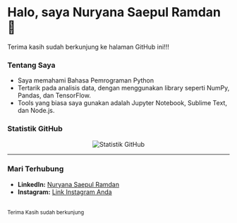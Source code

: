 # Halo, saya Nuryana Saepul Ramdan 👋
Terima kasih sudah berkunjung ke halaman GitHub ini!!!

### Tentang Saya
- Saya memahami Bahasa Pemrograman Python
- Tertarik pada analisis data, dengan menggunakan library seperti NumPy, Pandas, dan TensorFlow.
- Tools yang biasa saya gunakan adalah Jupyter Notebook, Sublime Text, dan Node.js.

### Statistik GitHub
<div align="center">
  <img src="https://github-readme-stats.vercel.app/api?username=[username_anda]&show_icons=true&theme=dark&hide_border=true" alt="Statistik GitHub" />
</div>

---

### Mari Terhubung
- **LinkedIn:** [Nuryana Saepul Ramdan](https://www.linkedin.com/in/nuryanasaepulramdan/)
- **Instagram:** [Link Instagram Anda](https://www.instagram.com/nsdsidn/)

<br>
<sub>Terima Kasih sudah berkunjung</sub>
<!-- ## Hi there 👋

<!--
**nsdsi/nsdsi** is a ✨ _special_ ✨ repository because its `README.md` (this file) appears on your GitHub profile.

Here are some ideas to get you started:

- 🔭 I’m currently working on ...
- 🌱 I’m currently learning ...
- 👯 I’m looking to collaborate on ...
- 🤔 I’m looking for help with ...
- 💬 Ask me about ...
- 📫 How to reach me: ...
- 😄 Pronouns: ...
- ⚡ Fun fact: ...
-->
